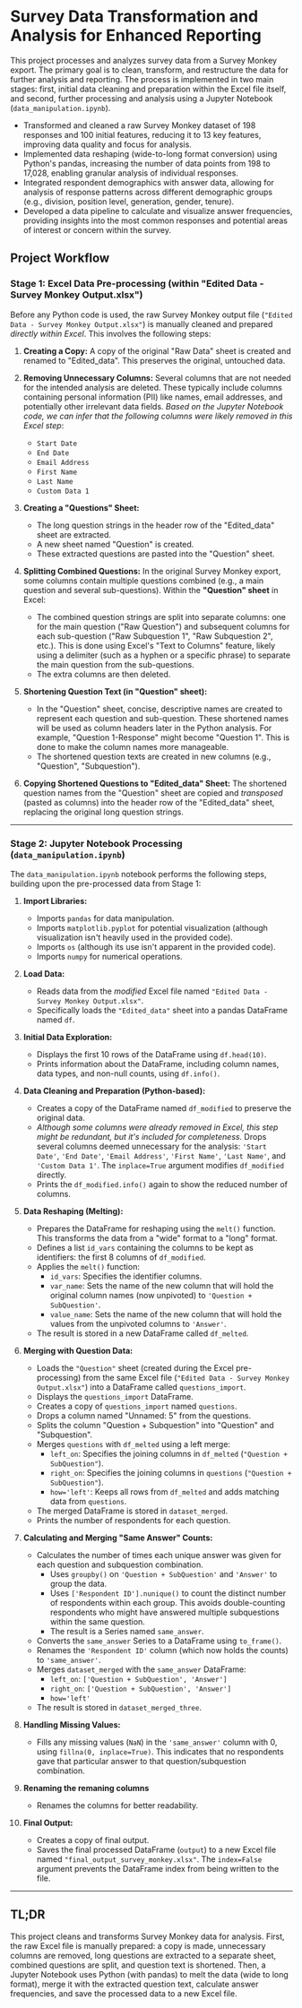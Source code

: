 # Survey Data Transformation and Analysis for Enhanced Reporting

This project processes and analyzes survey data from a Survey Monkey export. The primary goal is to clean, transform, and restructure the data for further analysis and reporting. The process is implemented in two main stages: first, initial data cleaning and preparation within the Excel file itself, and second, further processing and analysis using a Jupyter Notebook (`data_manipulation.ipynb`).


*   Transformed and cleaned a raw Survey Monkey dataset of 198 responses and 100 initial features, reducing it to 13 key features, improving data quality and focus for analysis.
*   Implemented data reshaping (wide-to-long format conversion) using Python's pandas, increasing the number of data points from 198 to 17,028, enabling granular analysis of individual responses.
*   Integrated respondent demographics with answer data, allowing for analysis of response patterns across different demographic groups (e.g., division, position level, generation, gender, tenure).
*   Developed a data pipeline to calculate and visualize answer frequencies, providing insights into the most common responses and potential areas of interest or concern within the survey.

## Project Workflow

### Stage 1: Excel Data Pre-processing (within "Edited Data - Survey Monkey Output.xlsx")

Before any Python code is used, the raw Survey Monkey output file (`"Edited Data - Survey Monkey Output.xlsx"`) is manually cleaned and prepared *directly within Excel*.  This involves the following steps:

1.  **Creating a Copy:** A copy of the original "Raw Data" sheet is created and renamed to "Edited_data". This preserves the original, untouched data.

2.  **Removing Unnecessary Columns:** Several columns that are not needed for the intended analysis are deleted.  These typically include columns containing personal information (PII) like names, email addresses, and potentially other irrelevant data fields. *Based on the Jupyter Notebook code, we can infer that the following columns were likely removed in this Excel step*:
    *   `Start Date`
    *   `End Date`
    *   `Email Address`
    *   `First Name`
    *   `Last Name`
    *   `Custom Data 1`

3.  **Creating a "Questions" Sheet:**
    *   The long question strings in the header row of the "Edited_data" sheet are extracted.
    *   A new sheet named "Question" is created.
    *   These extracted questions are pasted into the "Question" sheet.

4.  **Splitting Combined Questions:** In the original Survey Monkey export, some columns contain multiple questions combined (e.g., a main question and several sub-questions).  Within the **"Question" sheet** in Excel:
    *   The combined question strings are split into separate columns: one for the main question ("Raw Question") and subsequent columns for each sub-question ("Raw Subquestion 1", "Raw Subquestion 2", etc.). This is done using Excel's "Text to Columns" feature, likely using a delimiter (such as a hyphen or a specific phrase) to separate the main question from the sub-questions.
    * The extra columns are then deleted.

5.  **Shortening Question Text (in "Question" sheet):**
    *   In the "Question" sheet, concise, descriptive names are created to represent each question and sub-question. These shortened names will be used as column headers later in the Python analysis. For example, "Question 1-Response" might become "Question 1". This is done to make the column names more manageable.
    *   The shortened question texts are created in new columns (e.g., "Question", "Subquestion").

6.  **Copying Shortened Questions to "Edited_data" Sheet:** The shortened question names from the "Question" sheet are copied and *transposed* (pasted as columns) into the header row of the "Edited_data" sheet, replacing the original long question strings.
---------
### Stage 2: Jupyter Notebook Processing (`data_manipulation.ipynb`)

The `data_manipulation.ipynb` notebook performs the following steps, building upon the pre-processed data from Stage 1:

1.  **Import Libraries:**
    *   Imports `pandas` for data manipulation.
    *   Imports `matplotlib.pyplot` for potential visualization (although visualization isn't heavily used in the provided code).
    *   Imports `os` (although its use isn't apparent in the provided code).
    *   Imports `numpy` for numerical operations.

2.  **Load Data:**
    *   Reads data from the *modified* Excel file named `"Edited Data - Survey Monkey Output.xlsx"`.
    *   Specifically loads the `"Edited_data"` sheet into a pandas DataFrame named `df`.

3.  **Initial Data Exploration:**
    *   Displays the first 10 rows of the DataFrame using `df.head(10)`.
    *   Prints information about the DataFrame, including column names, data types, and non-null counts, using `df.info()`.

4.  **Data Cleaning and Preparation (Python-based):**
    *   Creates a copy of the DataFrame named `df_modified` to preserve the original data.
    *   *Although some columns were already removed in Excel, this step might be redundant, but it's included for completeness.* Drops several columns deemed unnecessary for the analysis: `'Start Date'`, `'End Date'`, `'Email Address'`, `'First Name'`, `'Last Name'`, and `'Custom Data 1'`. The `inplace=True` argument modifies `df_modified` directly.
    *   Prints the `df_modified.info()` again to show the reduced number of columns.

5.  **Data Reshaping (Melting):**
    *   Prepares the DataFrame for reshaping using the `melt()` function. This transforms the data from a "wide" format to a "long" format.
    *   Defines a list `id_vars` containing the columns to be kept as identifiers: the first 8 columns of `df_modified`.
    *   Applies the `melt()` function:
        *   `id_vars`: Specifies the identifier columns.
        *   `var_name`: Sets the name of the new column that will hold the original column names (now unpivoted) to `'Question + SubQuestion'`.
        *   `value_name`: Sets the name of the new column that will hold the values from the unpivoted columns to `'Answer'`.
    *   The result is stored in a new DataFrame called `df_melted`.

6.  **Merging with Question Data:**
    *   Loads the `"Question"` sheet (created during the Excel pre-processing) from the same Excel file (`"Edited Data - Survey Monkey Output.xlsx"`) into a DataFrame called `questions_import`.
    *   Displays the `questions_import` DataFrame.
    *   Creates a copy of `questions_import` named `questions`.
    *   Drops a column named "Unnamed: 5" from the questions.
    *   Splits the column "Question + Subquestion" into "Question" and "Subquestion".
    *   Merges `questions` with `df_melted` using a left merge:
        *   `left_on`: Specifies the joining columns in `df_melted` (`"Question + SubQuestion"`).
        *   `right_on`: Specifies the joining columns in `questions` (`"Question + SubQuestion"`).
        *   `how='left'`: Keeps all rows from `df_melted` and adds matching data from `questions`.
    *   The merged DataFrame is stored in `dataset_merged`.
    *   Prints the number of respondents for each question.

7.  **Calculating and Merging "Same Answer" Counts:**
    *   Calculates the number of times each unique answer was given for each question and subquestion combination.
        *   Uses `groupby()` on `'Question + SubQuestion'` and `'Answer'` to group the data.
        *   Uses `['Respondent ID'].nunique()` to count the distinct number of respondents within each group. This avoids double-counting respondents who might have answered multiple subquestions within the same question.
        *   The result is a Series named `same_answer`.
    *   Converts the `same_answer` Series to a DataFrame using `to_frame()`.
    *   Renames the `'Respondent ID'` column (which now holds the counts) to `'same_answer'`.
    *   Merges `dataset_merged` with the `same_answer` DataFrame:
        *   `left_on`: `['Question + SubQuestion', 'Answer']`
        *   `right_on`: `['Question + SubQuestion', 'Answer']`
        *   `how='left'`
    *   The result is stored in `dataset_merged_three`.

8.  **Handling Missing Values:**
    *   Fills any missing values (`NaN`) in the `'same_answer'` column with 0, using `fillna(0, inplace=True)`. This indicates that no respondents gave that particular answer to that question/subquestion combination.

9.  **Renaming the remaning columns**
    *   Renames the columns for better readability.

10. **Final Output:**
    *   Creates a copy of final output.
    *   Saves the final processed DataFrame (`output`) to a new Excel file named `"final_output_survey_monkey.xlsx"`. The `index=False` argument prevents the DataFrame index from being written to the file.
-----

## TL;DR

This project cleans and transforms Survey Monkey data for analysis.  First, the raw Excel file is manually prepared: a copy is made, unnecessary columns are removed, long questions are extracted to a separate sheet, combined questions are split, and question text is shortened. Then, a Jupyter Notebook uses Python (with pandas) to melt the data (wide to long format), merge it with the extracted question text, calculate answer frequencies, and save the processed data to a new Excel file. 

